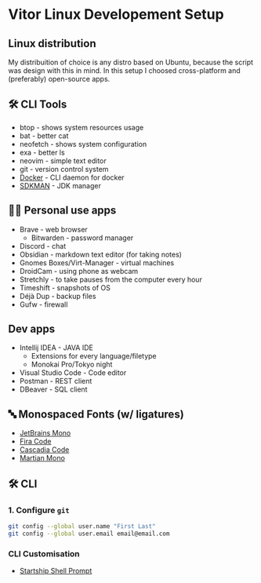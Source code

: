 # Vitor Linux Developement Setup

## Linux distribution

My distribuition of choice is any distro based on Ubuntu, because the script was design with this in mind. In this setup I choosed cross-platform and (preferably) open-source apps.

## 🛠️ CLI Tools

- btop - shows system resources usage
- bat - better cat
- neofetch - shows system configuration
- exa - better ls
- neovim - simple text editor
- git - version control system
- [Docker](https://docs.docker.com/engine/install/ubuntu/) - CLI daemon for docker
- [SDKMAN](https://sdkman.io/) - JDK manager

## 👨‍💻 Personal use apps

- Brave - web browser
  - Bitwarden - password manager
- Discord - chat
- Obsidian - markdown text editor (for taking notes)
- Gnomes Boxes/Virt-Manager - virtual machines
- DroidCam - using phone as webcam
- Stretchly - to take pauses from the computer every hour
- Timeshift - snapshots of OS
- Déjà Dup - backup files
- Gufw - firewall

## Dev apps

- Intellij IDEA - JAVA IDE
  - Extensions for every language/filetype
  - Monokai Pro/Tokyo night
- Visual Studio Code - Code editor
- Postman - REST client
- DBeaver - SQL client

## 🔤 Monospaced Fonts (w/ ligatures)

- [JetBrains Mono](https://www.jetbrains.com/lp/mono/)
- [Fira Code](https://github.com/tonsky/FiraCode)
- [Cascadia Code](https://github.com/microsoft/cascadia-code/releases)
- [Martian Mono](https://fonts.google.com/specimen/Martian+Mono)

## 🛠 CLI

### 1. Configure `git`

```sh
git config --global user.name "First Last"
git config --global user.email email@email.com
```

### CLI Customisation

- [Startship Shell Prompt](https://starship.rs/)
